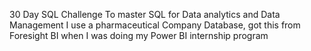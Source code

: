 30 Day SQL Challenge
To master SQL for Data analytics and Data Management 
I use a pharmaceutical Company Database, got this from Foresight BI when I was doing my Power BI internship program
